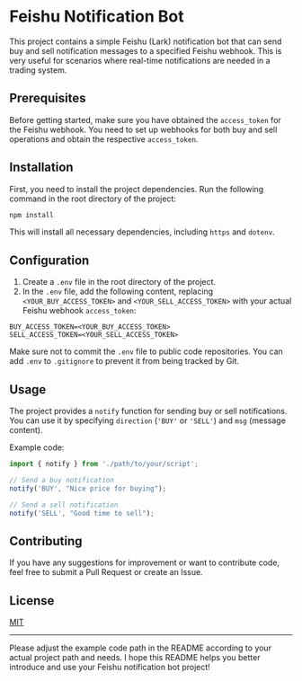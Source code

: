 # Feishu Notification Bot

This project contains a simple Feishu (Lark) notification bot that can send buy and sell notification messages to a specified Feishu webhook. This is very useful for scenarios where real-time notifications are needed in a trading system.

## Prerequisites

Before getting started, make sure you have obtained the `access_token` for the Feishu webhook. You need to set up webhooks for both buy and sell operations and obtain the respective `access_token`.

## Installation

First, you need to install the project dependencies. Run the following command in the root directory of the project:

```bash
npm install
```

This will install all necessary dependencies, including `https` and `dotenv`.

## Configuration

1. Create a `.env` file in the root directory of the project.
2. In the `.env` file, add the following content, replacing `<YOUR_BUY_ACCESS_TOKEN>` and `<YOUR_SELL_ACCESS_TOKEN>` with your actual Feishu webhook `access_token`:

```
BUY_ACCESS_TOKEN=<YOUR_BUY_ACCESS_TOKEN>
SELL_ACCESS_TOKEN=<YOUR_SELL_ACCESS_TOKEN>
```

Make sure not to commit the `.env` file to public code repositories. You can add `.env` to `.gitignore` to prevent it from being tracked by Git.

## Usage

The project provides a `notify` function for sending buy or sell notifications. You can use it by specifying `direction` (`'BUY'` or `'SELL'`) and `msg` (message content).

Example code:

```javascript
import { notify } from './path/to/your/script';

// Send a buy notification
notify('BUY', "Nice price for buying");

// Send a sell notification
notify('SELL', "Good time to sell");
```

## Contributing

If you have any suggestions for improvement or want to contribute code, feel free to submit a Pull Request or create an Issue.

## License

[MIT](LICENSE)

---

Please adjust the example code path in the README according to your actual project path and needs. I hope this README helps you better introduce and use your Feishu notification bot project!
